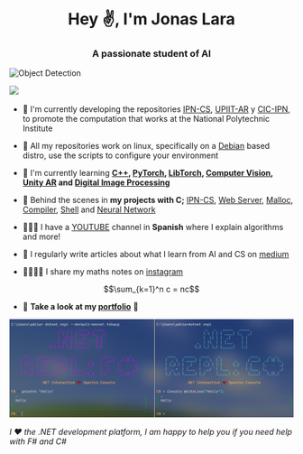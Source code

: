 <h1 align="center">Hey ✌, I'm Jonas Lara</h1>
<h3 align="center">A passionate student of AI</h3>


![Object Detection](./Sources/ComputerVision.gif)




![](https://komarev.com/ghpvc/?username=Jonas-Lara)

- 🔭 I'm currently developing the repositories [IPN-CS](https://github.com/Jonas-Lara/IPN-CS), [UPIIT-AR](https://github.com/Jonas-Lara/UPIIT-AR) y [CIC-IPN](https://github.com/Jonas-Lara/CIC-CNN), to promote the computation that works at the National Polytechnic Institute 

- 🐧 All my repositories work on linux, specifically on a [Debian](https://www.debian.org/index.html) based distro, use the scripts to configure your environment

- 🌱 I'm currently learning **[C++](https://github.com/Jonas-Lara/Rock-Lee), [PyTorch](https://github.com/Jonas-Lara/DL-Py), [LibTorch](https://github.com/Jonas-Lara/DL-Cpp), [Computer Vision](https://github.com/Jonas-Lara/Computer-Vision), [Unity AR](https://github.com/Jonas-Lara/UPIIT-AR) and [Digital Image Processing](https://github.com/Jonas-Lara/DIP)**

- 🤫 Behind the scenes in **my projects with C;** [IPN-CS](https://github.com/Jonas-Lara/IPN-CS), [Web Server](https://github.com/Jonas-Lara/Web-Server), [Malloc](https://github.com/Jonas-Lara/Malloc), [Compiler](https://github.com/Jonas-Lara/Compiler), [Shell](https://github.com/Jonas-Lara/IPN-CS/tree/master/16.-Llamadas-al-Sistema/ConstruyeUnShell) and [Neural Network](https://github.com/Jonas-Lara/NN-C) 

- 🙋🏽‍♂️ I have a [YOUTUBE](https://www.youtube.com/@Jonas-1ara) channel in **Spanish** where I explain algorithms and more!

- 📝 I regularly write articles about what I learn from AI and CS on [medium](https://medium.com/@jonas_lara)

- 🫱🏻‍🫲🏾 I share my maths notes on [instagram](https://www.instagram.com/nhard_euler/) 

$$\sum_{k=1}^n c = nc$$

- 👀 **Take a look at my [portfolio](https://jonas-lara.github.io/Portfolio-AI/)** 💼

![dotNET Repl](./Sources/dotnet-repl.png)


_I ❤️ the .NET development platform, I am happy to help you if you need help with F# and C#_


